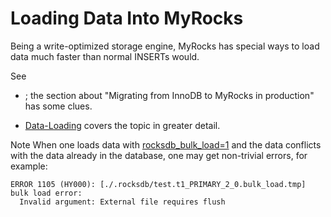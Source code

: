 
# Loading Data Into MyRocks

Being a write-optimized storage engine, MyRocks has special ways to load data much faster than normal INSERTs would.


See


* [](https://myrocks.io/docs/getting-started/); the section about "Migrating from InnoDB to MyRocks in production" has some clues.


* [Data-Loading](https://github.com/facebook/mysql-5.6/wiki/Data-Loading) covers the topic in greater detail.


Note 
When one loads data with [rocksdb_bulk_load=1](myrocks-system-variables.md#rocksdb_bulk_load) and the data conflicts with the data already in the database, one may get non-trivial errors, for example:


```
ERROR 1105 (HY000): [./.rocksdb/test.t1_PRIMARY_2_0.bulk_load.tmp] bulk load error: 
  Invalid argument: External file requires flush
```

